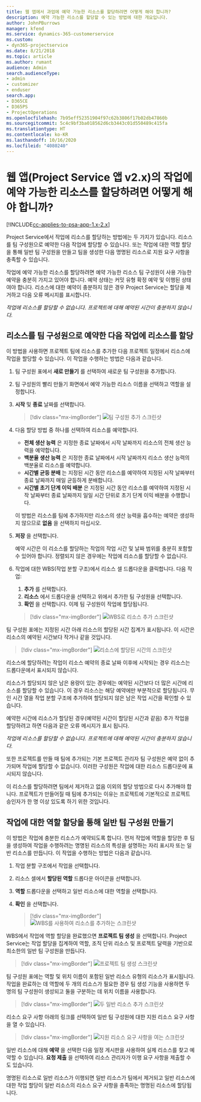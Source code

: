 ```yaml
---
title: 웹 앱에서 과업에 예약 가능한 리소스를 할당하려면 어떻게 해야 합니까?
description: 예약 가능한 리소스를 할당할 수 있는 방법에 대한 개요입니다.
author: JohnPBurrows
manager: kfend
ms.service: dynamics-365-customerservice
ms.custom:
- dyn365-projectservice
ms.date: 8/21/2018
ms.topic: article
ms.author: rumant
audience: Admin
search.audienceType:
- admin
- customizer
- enduser
search.app:
- D365CE
- D365PS
- ProjectOperations
ms.openlocfilehash: 7b95eff52351904f97c62b3806f17b02db47860b
ms.sourcegitcommit: 5c4c9bf3ba018562d6cb3443c01d550489c415fa
ms.translationtype: HT
ms.contentlocale: ko-KR
ms.lasthandoff: 10/16/2020
ms.locfileid: "4080240"
---
```

# <a name="how-do-i-assign-a-bookable-resource-to-a-task-in-the-web-app-project-service-app-v2x"></a>웹 앱(Project Service 앱 v2.x)의 작업에 예약 가능한 리소스를 할당하려면 어떻게 해야 합니까?

[!INCLUDE[cc-applies-to-psa-app-1.x-2.x](../includes/cc-applies-to-psa-app-1x-2x.md)]

Project Service에서 작업에 리소스를 할당하는 방법에는 두 가지가 있습니다. 리소스를 팀 구성원으로 예약한 다음 작업에 할당할 수 있습니다. 또는 작업에 대한 역할 할당을 통해 일반 팀 구성원을 만들고 팀을 생성한 다음 명명된 리소스로 지원 요구 사항을 충족할 수 있습니다.

작업에 예약 가능한 리소스를 할당하려면 예약 가능한 리소스 팀 구성원이 사용 가능한 예약을 충분히 가지고 있어야 합니다. 예약 상태는 커밋 유형 확정 예약 및 이행된 상태여야 합니다. 리소스에 대한 예약이 충분하지 않은 경우 Project Service는 할당을 제거하고 다음 오류 메시지를 표시합니다.

*작업에 리소스를 할당할 수 없습니다. 프로젝트에 대해 예약된 시간이 충분하지 않습니다.*

## <a name="book-a-resource-as-a-team-member-and-then-assign-the-resource-to-a-task"></a>리소스를 팀 구성원으로 예약한 다음 작업에 리소스를 할당

이 방법을 사용하면 프로젝트 팀에 리소스를 추가한 다음 프로젝트 일정에서 리소스에 작업을 할당할 수 있습니다. 이 작업을 수행하는 방법은 다음과 같습니다.
1.  팀 구성원 표에서 **새로 만들기** 를 선택하여 새로운 팀 구성원을 추가합니다.
2.  팀 구성원의 빨리 만들기 화면에서 예약 가능한 리소스 이름을 선택하고 역할을 설정합니다.
3.  **시작** 및 **종료** 날짜를 선택합니다.

    > [!div class="mx-imgBorder"] 
    > ![팀 구성원 추가 스크린샷](media/FAQ-Resources-to-Tasks2-1.png "팀 구성원 추가 스크린샷")
 
4.  다음 할당 방법 중 하나를 선택하여 리소스를 예약합니다.
    - **전체 생산 능력** 은 지정한 종료 날짜에서 시작 날짜까지 리소스의 전체 생산 능력을 예약합니다.
    - **백분율 생산 능력** 은 지정한 종료 날짜에서 시작 날짜까지 리소스 생산 능력의 백분율로 리소스를 예약합니다.
    - **시간별 균등 분배** 는 지정된 시간 동안 리소스를 예약하여 지정된 시작 날짜부터 종료 날짜까지 매일 균등하게 분배합니다.
    - **시간별 초기 단계 이익 배분** 은 지정된 시간 동안 리소스를 예약하여 지정된 시작 날짜부터 종료 날짜까지 일일 시간 단위로 초기 단계 이익 배분을 수행합니다.

    이 방법은 리소스를 팀에 추가하지만 리소스의 생산 능력을 흡수하는 예약은 생성하지 않으므로 **없음** 을 선택하지 마십시오.
5.  **저장** 을 선택합니다.

    예약 시간은 이 리소스를 할당하는 작업의 작업 시간 및 날짜 범위를 충분히 포함할 수 있어야 합니다. 정렬되지 않은 경우에는 작업에 리소스를 할당할 수 없습니다.

6.  작업에 대한 WBS(작업 분할 구조)에서 리소스 셀 드롭다운을 클릭합니다. 다음 작업: 

    1. **추가** 를 선택합니다.
    2. **리소스** 에서 드롭다운을 선택하고 위에서 추가한 팀 구성원을 선택합니다.
    3. **확인** 을 선택합니다. 이제 팀 구성원이 작업에 할당됩니다.

    > [!div class="mx-imgBorder"] 
    > ![WBS로 리소스 추가 스크린샷](media/FAQ-Resources-to-Tasks2-2.png "WBS로 리소스 추가 스크린샷")
 
팀 구성원 표에는 지정된 시간 아래 리소스의 할당된 시간 집계가 표시됩니다. 이 시간은 리소스의 예약된 시간보다 작거나 같을 것입니다. 

> [!div class="mx-imgBorder"] 
> ![리소스에 할당된 시간의 스크린샷](media/FAQ-Resources-to-Tasks2-3.png "리소스에 할당된 시간의 스크린샷")
 
리소스에 할당하려는 작업이 리소스 예약의 종료 날짜 이후에 시작되는 경우 리소스는 드롭다운에서 표시되지 않습니다.

리소스가 할당되지 않은 남은 용량이 있는 경우에는 예약된 시간보다 더 많은 시간에 리소스를 할당할 수 있습니다. 이 경우 리소스는 해당 예약에만 부분적으로 할당됩니다. 무인 시간 열을 작업 분할 구조에 추가하여 할당되지 않은 남은 작업 시간을 확인할 수 있습니다.

예약한 시간에 리소스가 할당된 경우(예약된 시간이 할당된 시간과 같음) 추가 작업을 할당하려고 하면 다음과 같은 오류 메시지가 표시 됩니다.

*작업에 리소스를 할당할 수 없습니다. 프로젝트에 대해 예약된 시간이 충분하지 않습니다.*

또한 프로젝트를 만들 때 팀에 추가되는 기본 프로젝트 관리자 팀 구성원은 예약 없이 추가되며 작업에 할당할 수 없습니다. 이러한 구성원은 작업에 대한 리소스 드롭다운에 표시되지 않습니다.

이 리소스를 할당하려면 팀에서 제거하고 없음 이외의 할당 방법으로 다시 추가해야 합니다. 프로젝트가 만들어질 때 팀에 추가되는 이유는 프로젝트에 기본적으로 프로젝트 승인자가 한 명 이상 있도록 하기 위한 것입니다.

## <a name="create-a-generic-team-member-through-role-assignment-on-tasks"></a>작업에 대한 역할 할당을 통해 일반 팀 구성원 만들기

이 방법은 작업에 충분한 리소스가 예약되도록 합니다. 먼저 작업에 역할을 할당한 후 팀을 생성하여 작업을 수행하려는 명명된 리소스의 특성을 설명하는 자리 표시자 또는 일반 리소스를 만듭니다. 이 작업을 수행하는 방법은 다음과 같습니다.

1. 작업 분할 구조에서 작업을 선택합니다.
2. 리소스 셀에서 **할당된 역할** 드롭다운 아이콘을 선택합니다.
3. **역할** 드롭다운을 선택하고 일반 리소스에 대한 역할을 선택합니다.
4. **확인** 을 선택합니다.

    > [!div class="mx-imgBorder"] 
    > ![WBS를 사용하여 리소스를 추가하는 스크린샷](media/FAQ-Resources-to-Tasks2-4.png "WBS를 사용하여 리소스를 추가하는 스크린샷")
 
WBS에서 작업에 역할 할당을 완료했으면 **프로젝트 팀 생성** 을 선택합니다. Project Service는 작업 할당을 집계하여 역할, 조직 단위 리소스 및 프로젝트 달력을 기반으로 최소한의 일반 팀 구성원을 만듭니다.

> [!div class="mx-imgBorder"] 
> ![프로젝트 팀 생성 스크린샷](media/FAQ-Resources-to-Tasks2-5.png "프로젝트 팀 생성 스크린샷")
 
팀 구성원 표에는 역할 및 위치 이름이 포함된 일반 리소스 유형의 리소스가 표시됩니다. 작업을 완료하는 데 역할에 두 개의 리소스가 필요한 경우 팀 생성 기능을 사용하면 두 명의 팀 구성원이 생성되고 둘을 구분하는 데 위치 이름을 사용합니다.

> [!div class="mx-imgBorder"] 
> ![두 일반 리소스 추가 스크린샷](media/FAQ-Resources-to-Tasks2-6.png "두 일반 리소스 추가 스크린샷")
 
리소스 요구 사항 아래의 링크를 선택하여 일반 팀 구성원에 대한 지원 리소스 요구 사항을 열 수 있습니다.

> [!div class="mx-imgBorder"] 
> ![지원 리소스 요구 사항을 여는 스크린샷](media/FAQ-Resources-to-Tasks2-7.png "지원 리소스 요구 사항을 여는 스크린샷")

일반 리소스에 대해 **예약** 을 선택한 다음 일정 게시판을 사용하여 실제 리소스를 찾고 예약할 수 있습니다. **요청 제출** 을 선택하여 리소스 관리자가 이행 요구 사항을 제출할 수도 있습니다.

명명된 리소스로 일반 리소스가 이행되면 일반 리소스가 팀에서 제거되고 일반 리소스에 대한 작업 할당이 일반 리소스의 리소스 요구 사항을 충족하는 명명된 리소스에 할당됩니다.
 

